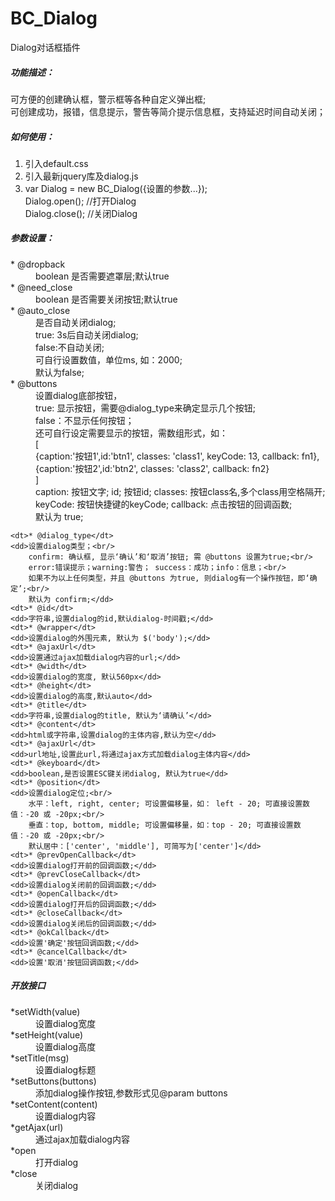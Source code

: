 BC_Dialog
=========

Dialog对话框插件

<h5>功能描述：</h5>
<p>
可方便的创建确认框，警示框等各种自定义弹出框;<br/>
可创建成功，报错，信息提示，警告等简介提示信息框，支持延迟时间自动关闭；
</p>
<h5>如何使用：</h5>
<ol>
    <li>引入default.css</li>
    <li>引入最新jquery库及dialog.js</li>
    <li>
        var Dialog = new BC_Dialog({设置的参数...});<br/>
        Dialog.open();  //打开Dialog<br/>
        Dialog.close(); //关闭Dialog
    </li>
</ol>
<h5>参数设置：</h5>
<dl>
    <dt>* @dropback</dt>     
    <dd>boolean 是否需要遮罩层;默认true</dd>
    <dt>* @need_close</dt>   
    <dd>boolean 是否需要关闭按钮;默认true</dd>
    <dt>* @auto_close</dt>    
    <dd>是否自动关闭dialog; <br/>
        true: 3s后自动关闭dialog; <br/>
        false:不自动关闭; <br/>
        可自行设置数值，单位ms, 如：2000;<br/>
        默认为false;</dd>
    <dt>* @buttons</dt>       
    <dd>设置dialog底部按钮，<br/>
        true: 显示按钮，需要@dialog_type来确定显示几个按钮;<br/>
        false：不显示任何按钮；<br/>
        还可自行设定需要显示的按钮，需数组形式，如：<br/>
        [<br/>
            {caption:'按钮1',id:'btn1', classes: 'class1', keyCode: 13, callback: fn1},<br/>
            {caption:'按钮2',id:'btn2', classes: 'class2', callback: fn2}<br/>
        ]<br/>
        caption: 按钮文字; id; 按钮id; classes: 按钮class名,多个class用空格隔开; keyCode: 按钮快捷键的keyCode; callback: 点击按钮的回调函数;<br/>
        默认为 true;</dd>

    <dt>* @dialog_type</dt>       
    <dd>设置dialog类型；<br/>
        confirm: 确认框, 显示‘确认’和‘取消’按钮; 需 @buttons 设置为true;<br/>
        error:错误提示；warning:警告； success：成功；info：信息；<br/>
        如果不为以上任何类型，并且 @buttons 为true, 则dialog有一个操作按钮，即‘确定’;<br/>
        默认为 confirm;</dd>
    <dt>* @id</dt>               
    <dd>字符串,设置dialog的id,默认dialog-时间戳;</dd>
    <dt>* @wrapper</dt>           
    <dd>设置dialog的外围元素, 默认为 $('body');</dd>
    <dt>* @ajaxUrl</dt>           
    <dd>设置通过ajax加载dialog内容的url;</dd>
    <dt>* @width</dt>             
    <dd>设置dialog的宽度, 默认560px</dd>
    <dt>* @height</dt>            
    <dd>设置dialog的高度,默认auto</dd>
    <dt>* @title</dt>            
    <dd>字符串,设置dialog的title, 默认为‘请确认’</dd>
    <dt>* @content</dt>           
    <dd>html或字符串,设置dialog的主体内容,默认为空</dd>
    <dt>* @ajaxUrl</dt>           
    <dd>url地址,设置此url,将通过ajax方式加载dialog主体内容</dd>
    <dt>* @keyboard</dt>         
    <dd>boolean,是否设置ESC键关闭dialog, 默认为true</dd>
    <dt>* @position</dt>          
    <dd>设置dialog定位;<br/>
        水平：left, right, center; 可设置偏移量，如： left - 20; 可直接设置数值：-20 或 -20px;<br/>
        垂直：top, bottom, middle; 可设置偏移量，如：top - 20; 可直接设置数值：-20 或 -20px;<br/>
        默认居中：['center', 'middle'], 可简写为['center']</dd>
    <dt>* @prevOpenCallback</dt>      
    <dd>设置dialog打开前的回调函数;</dd>
    <dt>* @prevCloseCallback</dt>     
    <dd>设置dialog关闭前的回调函数;</dd>
    <dt>* @openCallback</dt>      
    <dd>设置dialog打开后的回调函数;</dd>
    <dt>* @closeCallback</dt>     
    <dd>设置dialog关闭后的回调函数;</dd>
    <dt>* @okCallback</dt>      
    <dd>设置'确定'按钮回调函数;</dd>
    <dt>* @cancelCallback</dt>     
    <dd>设置'取消'按钮回调函数;</dd>
</dl>
<h5>开放接口</h5>
<dl>
    <dt>*setWidth(value)</dt>    
    <dd>设置dialog宽度</dd>
    <dt>*setHeight(value)</dt>   
    <dd>设置dialog高度</dd>
    <dt>*setTitle(msg)</dt>       
    <dd>设置dialog标题</dd>
    <dt>*setButtons(buttons)</dt>     
    <dd>添加dialog操作按钮,参数形式见@param buttons</dd>
    <dt>*setContent(content)</dt>     
    <dd>设置dialog内容</dd>
    <dt>*getAjax(url)</dt>        
    <dd>通过ajax加载dialog内容</dd>
    <dt>*open</dt>                
    <dd>打开dialog</dd>
    <dt>*close</dt>               
    <dd>关闭dialog</dd>
</dl>
